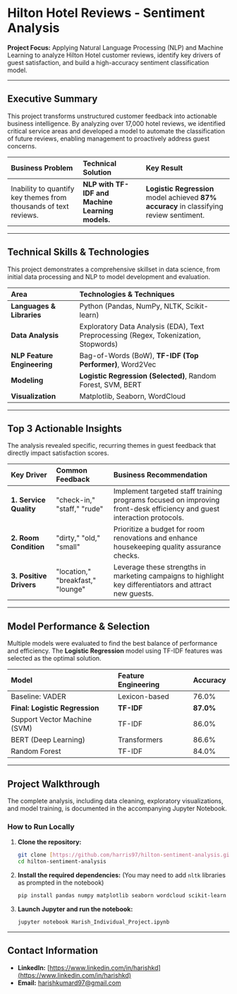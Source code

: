 # Hilton Hotel Reviews - Sentiment Analysis

**Project Focus:** Applying Natural Language Processing (NLP) and Machine Learning to analyze Hilton Hotel customer reviews, identify key drivers of guest satisfaction, and build a high-accuracy sentiment classification model.

---

## Executive Summary

This project transforms unstructured customer feedback into actionable business intelligence. By analyzing over 17,000 hotel reviews, we identified critical service areas and developed a model to automate the classification of future reviews, enabling management to proactively address guest concerns.

| Business Problem | Technical Solution | Key Result |
| :--- | :--- | :--- |
| Inability to quantify key themes from thousands of text reviews. | **NLP with TF-IDF and Machine Learning models.** | **Logistic Regression** model achieved **87% accuracy** in classifying review sentiment. |

---

## Technical Skills & Technologies

This project demonstrates a comprehensive skillset in data science, from initial data processing and NLP to model development and evaluation.

| Area | Technologies & Techniques |
| :--- | :--- |
| **Languages & Libraries** | Python (Pandas, NumPy, NLTK, Scikit-learn) |
| **Data Analysis** | Exploratory Data Analysis (EDA), Text Preprocessing (Regex, Tokenization, Stopwords) |
| **NLP Feature Engineering** | Bag-of-Words (BoW), **TF-IDF (Top Performer)**, Word2Vec |
| **Modeling** | **Logistic Regression (Selected)**, Random Forest, SVM, BERT |
| **Visualization** | Matplotlib, Seaborn, WordCloud |

---

## Top 3 Actionable Insights

The analysis revealed specific, recurring themes in guest feedback that directly impact satisfaction scores.

| Key Driver | Common Feedback | Business Recommendation |
| :--- | :--- | :--- |
| **1. Service Quality** | "check-in," "staff," "rude" | Implement targeted staff training programs focused on improving front-desk efficiency and guest interaction protocols. |
| **2. Room Condition** | "dirty," "old," "small" | Prioritize a budget for room renovations and enhance housekeeping quality assurance checks. |
| **3. Positive Drivers** | "location," "breakfast," "lounge" | Leverage these strengths in marketing campaigns to highlight key differentiators and attract new guests. |

---

## Model Performance & Selection

Multiple models were evaluated to find the best balance of performance and efficiency. The **Logistic Regression** model using TF-IDF features was selected as the optimal solution.

| Model | Feature Engineering | Accuracy |
| :--- | :--- | :--- |
| Baseline: VADER | Lexicon-based | 76.0% |
| **Final: Logistic Regression** | **TF-IDF** | **87.0%** |
| Support Vector Machine (SVM) | TF-IDF | 86.0% |
| BERT (Deep Learning) | Transformers | 86.6% |
| Random Forest | TF-IDF | 84.0% |

---

## Project Walkthrough

The complete analysis, including data cleaning, exploratory visualizations, and model training, is documented in the accompanying Jupyter Notebook.

### How to Run Locally

1.  **Clone the repository:**
    ```bash
    git clone [https://github.com/harris97/hilton-sentiment-analysis.git](https://github.com/harris97/hilton-sentiment-analysis.git)
    cd hilton-sentiment-analysis
    ```
2.  **Install the required dependencies:** (You may need to add `nltk` libraries as prompted in the notebook)
    ```bash
    pip install pandas numpy matplotlib seaborn wordcloud scikit-learn nltk
    ```
3.  **Launch Jupyter and run the notebook:**
    ```bash
    jupyter notebook Harish_Individual_Project.ipynb
    ```

---
## Contact Information

- **LinkedIn:** [https://www.linkedin.com/in/harishkd](https://www.linkedin.com/in/harishkd)
- **Email:** [harishkumard97@gmail.com](mailto:harishkumard97@gmail.com)
